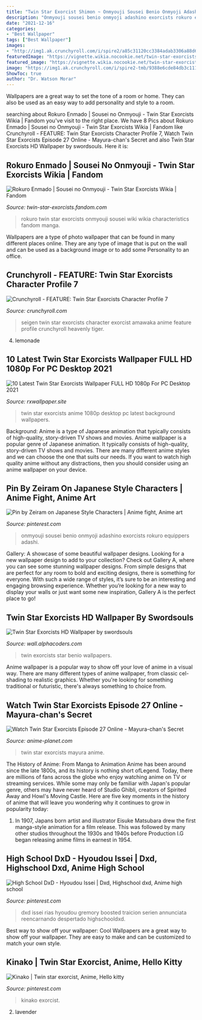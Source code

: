 ```yaml
---
title: "Twin Star Exorcist Shimon ~ Onmyouji Sousei Benio Onmyoji Adashino Exorcists Rokuro Equippers Adashi"
description: "Onmyouji sousei benio onmyoji adashino exorcists rokuro equippers adashi"
date: "2021-12-16"
categories:
- "Best Wallpaper"
tags: ["Best Wallpaper"]
images:
- "http://img1.ak.crunchyroll.com/i/spire2/a85c31120cc3384adab3306a88d6f3741463596363_full.png"
featuredImage: "https://vignette.wikia.nocookie.net/twin-star-exorcists/images/d/d2/Rokuro.png/revision/latest/scale-to-width-down/317?cb=20150611145853"
featured_image: "https://vignette.wikia.nocookie.net/twin-star-exorcists/images/d/d2/Rokuro.png/revision/latest/scale-to-width-down/317?cb=20150611145853"
image: "https://img1.ak.crunchyroll.com/i/spire2-tmb/9388e6cde84db3c111d6413a9762ae6b1476212449_full.jpg"
ShowToc: true
author: "Dr. Watson Morar"
---
```



Wallpapers are a great way to set the tone of a room or home. They can also be used as an easy way to add personality and style to a room.

	

		
searching about Rokuro Enmado | Sousei no Onmyouji - Twin Star Exorcists Wikia | Fandom you've visit to the right place. We have 8 Pics about Rokuro Enmado | Sousei no Onmyouji - Twin Star Exorcists Wikia | Fandom like Crunchyroll - FEATURE: Twin Star Exorcists Character Profile 7, Watch Twin Star Exorcists Episode 27 Online - Mayura-chan&#039;s Secret and also Twin Star Exorcists HD Wallpaper by swordsouls. Here it is:
		
    
## Rokuro Enmado | Sousei No Onmyouji - Twin Star Exorcists Wikia | Fandom

<img loading=lazy src="https://vignette.wikia.nocookie.net/twin-star-exorcists/images/d/d2/Rokuro.png/revision/latest/scale-to-width-down/317?cb=20150611145853" onerror="this.onerror=null;this.src='https://tse4.mm.bing.net/th?id=OIP.15i5ZqKbFLiO1Mc1G0lqAwAAAA&amp;pid=15.1';" alt="Rokuro Enmado | Sousei no Onmyouji - Twin Star Exorcists Wikia | Fandom">

_Source: twin-star-exorcists.fandom.com_

>rokuro twin star exorcists onmyouji sousei wiki wikia characteristics fandom manga. 

	



Wallpapers are a type of photo wallpaper that can be found in many different places online. They are any type of image that is put on the wall and can be used as a background image or to add some Personality to an office.

    
## Crunchyroll - FEATURE: Twin Star Exorcists Character Profile 7

<img loading=lazy src="http://img1.ak.crunchyroll.com/i/spire2/a85c31120cc3384adab3306a88d6f3741463596363_full.png" onerror="this.onerror=null;this.src='https://tse1.mm.bing.net/th?id=OIP.I8G5pNgbpWmnOH3BYt0DPwHaXP&amp;pid=15.1';" alt="Crunchyroll - FEATURE: Twin Star Exorcists Character Profile 7">

_Source: crunchyroll.com_

>seigen twin star exorcists character exorcist amawaka anime feature profile crunchyroll heavenly tiger. 

	

4. lemonade 

    
## 10 Latest Twin Star Exorcists Wallpaper FULL HD 1080p For PC Desktop 2021

<img loading=lazy src="https://www.rxwallpaper.site/wp-content/uploads/anime-twin-star-exorcists-750x1334-wallpaper-id-641106-mobile-576x1024.png" onerror="this.onerror=null;this.src='https://tse3.mm.bing.net/th?id=OIP.sIYQtlvWZCN-fhDOnPGk5wHaNK&amp;pid=15.1';" alt="10 Latest Twin Star Exorcists Wallpaper FULL HD 1080p For PC Desktop 2021">

_Source: rxwallpaper.site_

>twin star exorcists anime 1080p desktop pc latest background wallpapers. 

	

Background: Anime is a type of Japanese animation that typically consists of high-quality, story-driven TV shows and movies.
Anime wallpaper is a popular genre of Japanese animation. It typically consists of high-quality, story-driven TV shows and movies. There are many different anime styles and we can choose the one that suits our needs. If you want to watch high quality anime without any distractions, then you should consider using an anime wallpaper on your device.

    
## Pin By Zeiram On Japanese Style Characters | Anime Fight, Anime Art

<img loading=lazy src="https://i.pinimg.com/736x/08/bb/7c/08bb7cc9ff59575a68da0efa9c4d9476.jpg" onerror="this.onerror=null;this.src='https://tse1.mm.bing.net/th?id=OIP.pP4jhHasJSCLG9oXtrgRxgHaEK&amp;pid=15.1';" alt="Pin by Zeiram on Japanese Style Characters | Anime fight, Anime art">

_Source: pinterest.com_

>onmyouji sousei benio onmyoji adashino exorcists rokuro equippers adashi. 

	

Gallery: A showcase of some beautiful wallpaper designs.
Looking for a new wallpaper design to add to your collection? Check out Gallery A, where you can see some stunning wallpaper designs. From simple designs that are perfect for any room to bold and exciting designs, there is something for everyone. With such a wide range of styles, it’s sure to be an interesting and engaging browsing experience. Whether you’re looking for a new way to display your walls or just want some new inspiration, Gallery A is the perfect place to go!





	
	
    
## Twin Star Exorcists HD Wallpaper By Swordsouls

<img loading=lazy src="https://images5.alphacoders.com/699/thumb-1920-699320.png" onerror="this.onerror=null;this.src='https://tse1.mm.bing.net/th?id=OIP.t36NnzAobIjn2TVdkyp4XQHaEK&amp;pid=15.1';" alt="Twin Star Exorcists HD Wallpaper by swordsouls">

_Source: wall.alphacoders.com_

>twin exorcists star benio wallpapers. 

	

Anime wallpaper is a popular way to show off your love of anime in a visual way. There are many different types of anime wallpaper, from classic cel-shading to realistic graphics. Whether you're looking for something traditional or futuristic, there's always something to choice from.

    
## Watch Twin Star Exorcists Episode 27 Online - Mayura-chan&#039;s Secret

<img loading=lazy src="https://img1.ak.crunchyroll.com/i/spire2-tmb/9388e6cde84db3c111d6413a9762ae6b1476212449_full.jpg" onerror="this.onerror=null;this.src='https://tse4.mm.bing.net/th?id=OIP.KIiXdx1b92Vfj6yyLOA_SwHaEK&amp;pid=15.1';" alt="Watch Twin Star Exorcists Episode 27 Online - Mayura-chan&#039;s Secret">

_Source: anime-planet.com_

>twin star exorcists mayura anime. 

	

The History of Anime: From Manga to Animation
Anime has been around since the late 1800s, and its history is nothing short ofLegend. Today, there are millions of fans across the globe who enjoy watching anime on TV or streaming services. While some may only be familiar with Japan's popular genre, others may have never heard of Studio Ghibli, creators of Spirited Away and Howl's Moving Castle. Here are five key moments in the history of anime that will leave you wondering why it continues to grow in popularity today:
1) In 1907, Japans born artist and illustrator Eisuke Matsubara drew the first manga-style animation for a film release. This was followed by many other studios throughout the 1930s and 1940s before Production I.G began releasing anime films in earnest in 1954.

    
## High School DxD - Hyoudou Issei | Dxd, Highschool Dxd, Anime High School

<img loading=lazy src="https://i.pinimg.com/originals/b8/eb/71/b8eb71626492d30652f92e35415563dc.jpg" onerror="this.onerror=null;this.src='https://tse4.mm.bing.net/th?id=OIP.Q-77T82-RSCI-28rt18M-wHaJQ&amp;pid=15.1';" alt="High School DxD - Hyoudou Issei | Dxd, Highschool dxd, Anime high school">

_Source: pinterest.com_

>dxd issei rias hyoudou gremory boosted traicion serien annunciata reencarnando despertado highschooldxd. 

	

Best way to show off your wallpaper:
Cool Wallpapers are a great way to show off your wallpaper. They are easy to make and can be customized to match your own style.

    
## Kinako | Twin Star Exorcist, Anime, Hello Kitty

<img loading=lazy src="https://i.pinimg.com/736x/96/60/3c/96603c09199812d015278dd1adfcddca.jpg" onerror="this.onerror=null;this.src='https://tse1.mm.bing.net/th?id=OIP._ZRpqqYHdHe8b5l_ZfTd1QHaHa&amp;pid=15.1';" alt="Kinako | Twin star exorcist, Anime, Hello kitty">

_Source: pinterest.com_

>kinako exorcist. 

	

2. lavender 

